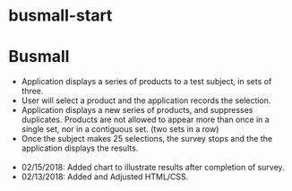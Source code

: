 # busmall-start

<h1>Busmall</h1>
<ul>
<li>Application displays a series of products to a test subject, in sets of three.</li>
<li>User will select a product and the application records the selection.</li>
<li>Application displays a new series of products, and suppresses duplicates.  Products are not allowed to appear more than once in a single set, nor in a contiguous set. (two sets in a row)</li>
<li>Once the subject makes 25 selections, the survey stops and the the application displays the results.</li>
<br>

<li>02/15/2018:  Added chart to illustrate results after completion of survey.</li>

<li>02/13/2018:  Added and Adjusted HTML/CSS.</li>

</ul>